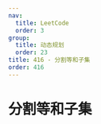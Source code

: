 ```yaml
---
nav:
  title: LeetCode
  order: 3
group:
  title: 动态规划
  order: 23
title: 416 - 分割等和子集
order: 416
---
```


# 分割等和子集
